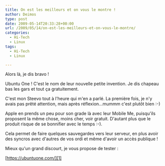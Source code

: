 ```yaml
---
title: On est les meilleurs et on vous le montre !
author: Deimos
type: post
date: 2009-05-14T20:33:28+00:00
url: /2009/05/14/on-est-les-meilleurs-et-on-vous-le-montre/
categories:
  - Hi-Tech
  - Linux
tags:
  - Hi-Tech
  - Linux

---
```


Alors là, je dis bravo !

Ubuntu One ! C'est le nom de leur nouvelle petite invention. Je dis chapeau bas les gars et tout ça gratuitement.

C'est mon Steevo tout à l'heure qui m'en a parlé. La première fois, je n'y avais pas prêté attention, mais après réflexion...mummm c'est plutôt bien :-)

Apple en prends un peu pour son grade là avec leur Mobile Me, puisqu'ils proposent la même chose, moins cher, voir gratuit. D'autant plus que le produit risque de se bonnifier avec le temps :-).

Cela permet de faire quelques sauvegardes vers leur serveur, en plus avoir des syncros avec d'autres de vos ordi et même d'avoir un accès publique !

Mieux qu'un grand discourt, je vous propose de tester :
  
[https://ubuntuone.com/][1]

 [1]: http://ubuntuone.com/
